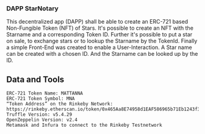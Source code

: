 ### DAPP StarNotary

This decentralized app (DAPP) shall be able to create an ERC-721 based Non-Fungible Token (NFT) of Stars. 
It's possible to create an NFT with the Starname and a corresponding Token ID. Further it's possible to put a star on sale, 
to exchange stars or to lookup the Starname by the TokenId. 
Finally a simple Front-End was created to enable a User-Interaction. A Star name can be created with a chosen ID. And the Starname can be looked up by the ID.

## Data and Tools

    ERC-721 Token Name: MATTANNA
    ERC-721 Token Symbol: MNA
    “Token Address” on the Rinkeby Network: https://rinkeby.etherscan.io/token/0x465Aa8E74958d1EAF586965b71Eb1243f35d2d75
    Truffle Version: v5.4.29
    OpenZeppelin Version: v2.4
    Metamask and Infura to connect to the Rinkeby Testnetwork
  



 
